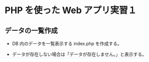 # PHP を使った Web アプリ実習１

## データの一覧作成

* DB 内のデータを一覧表示する index.php を作成する。

* データが存在しない場合は「データが存在しません。」と表示する。